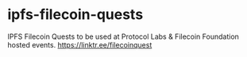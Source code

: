 # ipfs-filecoin-quests
IPFS Filecoin Quests to be used at Protocol Labs &amp; Filecoin Foundation hosted events.  https://linktr.ee/filecoinquest
